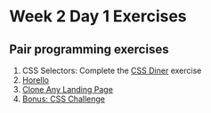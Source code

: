 # Week 2 Day 1 Exercises

## Pair programming exercises

1. CSS Selectors: Complete the [CSS Diner](http://flukeout.github.io/) exercise
1. [Horello](horello/README.md)
1. [Clone Any Landing Page](clone/README.md)
1. [Bonus: CSS Challenge](css_challenge/README.md)
